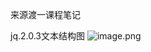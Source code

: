 来源渡一课程笔记

jq.2.0.3文本结构图
![image.png](https://upload-images.jianshu.io/upload_images/13637909-cbda4dd04c20274f.png?imageMogr2/auto-orient/strip%7CimageView2/2/w/1240)



